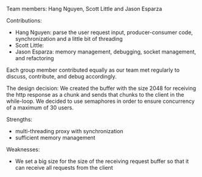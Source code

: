Team members: Hang Nguyen, Scott Little and Jason Esparza


Contributions:
- Hang Nguyen: parse the user request input, producer-consumer code, synchronization and a little bit of threading
- Scott Little:
- Jason Esparza: memory management, debugging, socket management, and refactoring

Each group member contributed equally as our team met regularly to discuss, contribute, and debug accordingly.


The design decision:
We created the buffer with the size 2048 for receiving the http response as a chunk
and sends that chunks to the client in the while-loop.
We decided to use semaphores in order to ensure concurrency of a maximum of 30 users.


Strengths:
- multi-threading proxy with synchronization
- sufficient memory management

Weaknesses:
- We set a big size for the size of the receiving request buffer so that it can receive all requests from the client